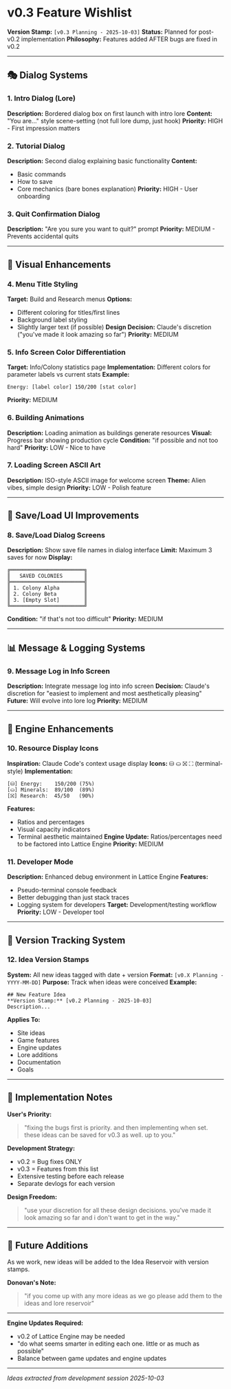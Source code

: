 # v0.3 Feature Wishlist

**Version Stamp:** `[v0.3 Planning - 2025-10-03]`
**Status:** Planned for post-v0.2 implementation
**Philosophy:** Features added AFTER bugs are fixed in v0.2

---

## 🎭 Dialog Systems

### 1. Intro Dialog (Lore)
**Description:** Bordered dialog box on first launch with intro lore
**Content:** "You are..." style scene-setting (not full lore dump, just hook)
**Priority:** HIGH - First impression matters

### 2. Tutorial Dialog
**Description:** Second dialog explaining basic functionality
**Content:**
- Basic commands
- How to save
- Core mechanics (bare bones explanation)
**Priority:** HIGH - User onboarding

### 3. Quit Confirmation Dialog
**Description:** "Are you sure you want to quit?" prompt
**Priority:** MEDIUM - Prevents accidental quits

---

## 🎨 Visual Enhancements

### 4. Menu Title Styling
**Target:** Build and Research menus
**Options:**
- Different coloring for titles/first lines
- Background label styling
- Slightly larger text (if possible)
**Design Decision:** Claude's discretion ("you've made it look amazing so far")
**Priority:** MEDIUM

### 5. Info Screen Color Differentiation
**Target:** Info/Colony statistics page
**Implementation:** Different colors for parameter labels vs current stats
**Example:**
```
Energy: [label color] 150/200 [stat color]
```
**Priority:** MEDIUM

### 6. Building Animations
**Description:** Loading animation as buildings generate resources
**Visual:** Progress bar showing production cycle
**Condition:** "if possible and not too hard"
**Priority:** LOW - Nice to have

### 7. Loading Screen ASCII Art
**Description:** ISO-style ASCII image for welcome screen
**Theme:** Alien vibes, simple design
**Priority:** LOW - Polish feature

---

## 💾 Save/Load UI Improvements

### 8. Save/Load Dialog Screens
**Description:** Show save file names in dialog interface
**Limit:** Maximum 3 saves for now
**Display:**
```
╔════════════════════════╗
║   SAVED COLONIES       ║
╠════════════════════════╣
║ 1. Colony Alpha        ║
║ 2. Colony Beta         ║
║ 3. [Empty Slot]        ║
╚════════════════════════╝
```
**Condition:** "if that's not too difficult"
**Priority:** MEDIUM

---

## 📊 Message & Logging Systems

### 9. Message Log in Info Screen
**Description:** Integrate message log into info screen
**Decision:** Claude's discretion for "easiest to implement and most aesthetically pleasing"
**Future:** Will evolve into lore log
**Priority:** MEDIUM

---

## 🔧 Engine Enhancements

### 10. Resource Display Icons
**Inspiration:** Claude Code's context usage display
**Icons:** ⛁ ⛀ ⛝ ⛶ (terminal-style)
**Implementation:**
```
[⛁] Energy:    150/200 (75%)
[⛀] Minerals:  89/100  (89%)
[⛝] Research:  45/50   (90%)
```
**Features:**
- Ratios and percentages
- Visual capacity indicators
- Terminal aesthetic maintained
**Engine Update:** Ratios/percentages need to be factored into Lattice Engine
**Priority:** MEDIUM

### 11. Developer Mode
**Description:** Enhanced debug environment in Lattice Engine
**Features:**
- Pseudo-terminal console feedback
- Better debugging than just stack traces
- Logging system for developers
**Target:** Development/testing workflow
**Priority:** LOW - Developer tool

---

## 📝 Version Tracking System

### 12. Idea Version Stamps
**System:** All new ideas tagged with date + version
**Format:** `[v0.X Planning - YYYY-MM-DD]`
**Purpose:** Track when ideas were conceived
**Example:**
```
## New Feature Idea
**Version Stamp:** [v0.2 Planning - 2025-10-03]
Description...
```
**Applies To:**
- Site ideas
- Game features
- Engine updates
- Lore additions
- Documentation
- Goals

---

## 🎯 Implementation Notes

**User's Priority:**
> "fixing the bugs first is priority. and then implementing when set. these ideas can be saved for v0.3 as well. up to you."

**Development Strategy:**
- v0.2 = Bug fixes ONLY
- v0.3 = Features from this list
- Extensive testing before each release
- Separate devlogs for each version

**Design Freedom:**
> "use your discretion for all these design decisions. you've made it look amazing so far and i don't want to get in the way."

---

## 🔮 Future Additions

As we work, new ideas will be added to the Idea Reservoir with version stamps.

**Donovan's Note:**
> "if you come up with any more ideas as we go please add them to the ideas and lore reservoir"

---

**Engine Updates Required:**
- v0.2 of Lattice Engine may be needed
- "do what seems smarter in editing each one. little or as much as possible"
- Balance between game updates and engine updates

---

*Ideas extracted from development session 2025-10-03*
